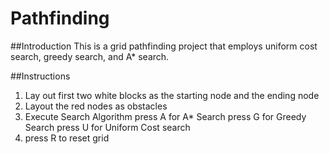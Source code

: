 # Pathfinding

##Introduction
This is a grid pathfinding project that employs uniform cost search, greedy search, and A* search.

##Instructions
1) Lay out first two white blocks as the starting node and the ending node
2) Layout the red nodes as obstacles
3) Execute Search Algorithm
  press A for A* Search
  press G for Greedy Search
  press U for Uniform Cost search
4) press R to reset grid
